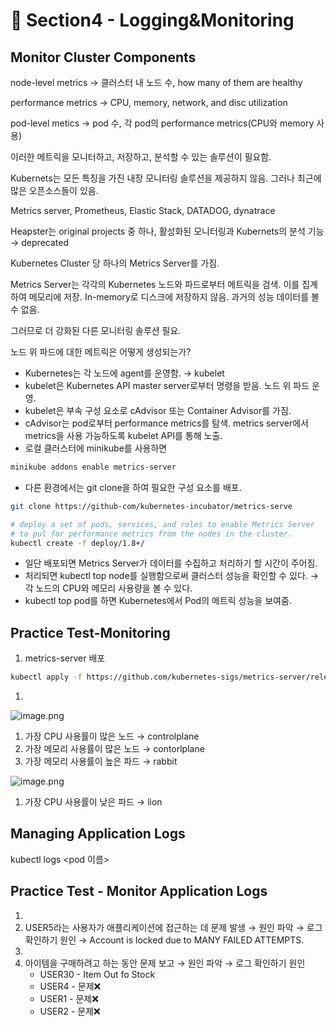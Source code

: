 # 🍨 Section4 - Logging&Monitoring

## Monitor Cluster Components


node-level metrics → 클러스터 내 노드 수, how many of them are healthy


performance metrics → CPU, memory, network, and disc utilization


pod-level  metics → pod 수, 각 pod의 performance metrics(CPU와 memory 사용)


이러한 메트릭을 모니터하고, 저장하고, 분석할 수 있는 솔루션이 필요함.


Kubernets는 모든 특징을 가진 내장 모니터링 솔루션을 제공하지 않음. 그러나 최근에 많은 오픈소스들이 있음.


Metrics server, Prometheus, Elastic Stack, DATADOG, dynatrace


Heapster는 original projects 중 하나, 활성화된 모니터링과 Kubernets의 분석 기능 → deprecated


Kubernetes Cluster 당 하나의 Metrics Server를 가짐.


Metrics Server는 각각의 Kubernetes 노드와 파드로부터 메트릭을 검색. 이를 집계하여 메모리에 저장. In-memory로 디스크에 저장하지 않음. 과거의 성능 데이터를 볼 수 없음.


그러므로 더 강화된 다른 모니터링 솔루션 필요.


노드 위 파드에 대한 메트릭은 어떻게 생성되는가?

- Kubernetes는 각 노드에 agent를 운영함. → kubelet
- kubelet은 Kubernetes API master server로부터 명령을 받음. 노드 위 파드 운영.
- kubelet은 부속 구성 요소로 cAdvisor 또는 Container Advisor를 가짐.
- cAdvisor는 pod로부터 performance metrics를 탐색. metrics server에서 metrics을 사용 가능하도록  kubelet API를 통해 노출.
- 로컬 클러스터에 minikube를 사용하면

```bash
minikube addons enable metrics-server
```

- 다른 환경에서는 git clone을 하여 필요한 구성 요소를 배포.

```bash
git clone https://github-com/kubernetes-incubator/metrics-serve

# deploy a set of pods, services, and roles to enable Metrics Server
# to pul for performance metrics from the nodes in the cluster.
kubectl create -f deploy/1.8+/
```

- 일단 배포되면 Metrics Server가 데이터를 수집하고 처리하기 할 시간이 주어짐.
- 처리되면 kubectl top node를 실행함으로써 클러스터 성능을 확인할 수 있다. → 각 노드의 CPU와 메모리 사용량을 볼 수 있다.
- kubectl top pod를 하면 Kubernetes에서 Pod의 메트릭 성능을 보여줌.

## Practice Test-Monitoring

1. metrics-server 배포

```bash
kubectl apply -f https://github.com/kubernetes-sigs/metrics-server/releases/latest/download/components.yaml
```

1. 

![image.png](https://prod-files-secure.s3.us-west-2.amazonaws.com/b2ea2032-00e9-4883-a13b-cb03cf5b2334/be867e9c-0d47-47a3-971e-146d2c8c7945/image.png?X-Amz-Algorithm=AWS4-HMAC-SHA256&X-Amz-Content-Sha256=UNSIGNED-PAYLOAD&X-Amz-Credential=ASIAZI2LB466RTHMCSF4%2F20250226%2Fus-west-2%2Fs3%2Faws4_request&X-Amz-Date=20250226T140825Z&X-Amz-Expires=3600&X-Amz-Security-Token=IQoJb3JpZ2luX2VjECQaCXVzLXdlc3QtMiJGMEQCIFb0kY43TJaLCbVwKa8nzVNqPk8XgVXn2esvj28pk%2B59AiBBxwz1e%2FaPfjSPvE8%2FqjFjFf%2B2cnO6qRENWfLOiiKLTCr%2FAwhdEAAaDDYzNzQyMzE4MzgwNSIMlT2H%2F0wE6xF9t8%2BbKtwDrufwkV0cH4Ny8jLljtaT%2BSUEXbIoNszAE1Wlp7WUtXyUZ3STEwdwWTrdiuQTYUWaeGzI7sRSRF%2Bxtz%2FIGxkB2QsZKoPgGgPQuylP8NFSVB5LCEKhKkQSq%2F16aBlCmVJtlAT%2FCdF%2FbMHz851wRS%2BHS%2FLYKdOIDjke3NpQSsamzOTw8WeKFhVafT2lML6fnZRZOjvf9%2BSHoCSrIQu76tPX8qMCVG%2B9zbgXoi8kHA1Yr8fy1QuG5EvDqM5VX08h949xJibr5sUNarmHuiYezKmfSjBUWEPK6qzZ%2BHU1U4CrqU%2FXTgEkz%2BU2S0nCe2d68%2FSsCuNr8Rh0%2FF64lAk%2Fy8c0MHVeGIwb6em3wjbKrjdx4%2FAajJq9L1fros4EOMaw7gPKSEZ3W2azdN4zGVVsNLK4DhzsSVybfNz5pL8LNx1yknEOXHi7JXXVtzfuRcQqTk4iF0FLAA7mYRj0J%2BoByQXfeV7inTSRGFljdPvcGMCKuU6fI8KZ%2F1FFvxIeO0%2F6%2FT64U%2FGNcrNit8L9WYFemuG79hBb4EPNqUw2Gx9xb%2Bj%2BccTw1uYTothDzawdUWyEcCVhIrvY%2B8a9m1uPO4O3%2Be4WLHn936gL68LcXgY0yQ4%2FultAvfHgkbEfZaiq7DEw64f8vQY6pgGwAt%2BAYZIDK5J3CFVPceZefynIb1nFRPocAws7OZTtqSGbQxMiNNvVwuu9mx4ri0Z0Bf%2B9w0WQK2KfzYQ299jgJJLEnmL4ku%2Bf%2FfvM6vr82mY7kYF0MyZ3IJ9HV84O%2F7BbDyEN5K80DCUV2AkkIXOUOnzzei49L9L2L3rlw0L5z8XicVQEC5XLbt3RpGuiu%2BgK6ILzui%2FEY866ocig7S0xHeHm9DtD&X-Amz-Signature=6e515aa61caf40479cd9ed1bd0e50ca20a8ef878bb4d6bc4f62b388628ecb123&X-Amz-SignedHeaders=host&x-id=GetObject)

1. 가장 CPU 사용률이 많은 노드 → controlplane
2. 가장 메모리 사용률이 많은 노드 → contorlplane
3. 가장 메모리 사용률이 높은 파드 → rabbit

![image.png](https://prod-files-secure.s3.us-west-2.amazonaws.com/b2ea2032-00e9-4883-a13b-cb03cf5b2334/a5ad8203-cf78-4c06-9de1-67cb491aedc9/image.png?X-Amz-Algorithm=AWS4-HMAC-SHA256&X-Amz-Content-Sha256=UNSIGNED-PAYLOAD&X-Amz-Credential=ASIAZI2LB466RTHMCSF4%2F20250226%2Fus-west-2%2Fs3%2Faws4_request&X-Amz-Date=20250226T140825Z&X-Amz-Expires=3600&X-Amz-Security-Token=IQoJb3JpZ2luX2VjECQaCXVzLXdlc3QtMiJGMEQCIFb0kY43TJaLCbVwKa8nzVNqPk8XgVXn2esvj28pk%2B59AiBBxwz1e%2FaPfjSPvE8%2FqjFjFf%2B2cnO6qRENWfLOiiKLTCr%2FAwhdEAAaDDYzNzQyMzE4MzgwNSIMlT2H%2F0wE6xF9t8%2BbKtwDrufwkV0cH4Ny8jLljtaT%2BSUEXbIoNszAE1Wlp7WUtXyUZ3STEwdwWTrdiuQTYUWaeGzI7sRSRF%2Bxtz%2FIGxkB2QsZKoPgGgPQuylP8NFSVB5LCEKhKkQSq%2F16aBlCmVJtlAT%2FCdF%2FbMHz851wRS%2BHS%2FLYKdOIDjke3NpQSsamzOTw8WeKFhVafT2lML6fnZRZOjvf9%2BSHoCSrIQu76tPX8qMCVG%2B9zbgXoi8kHA1Yr8fy1QuG5EvDqM5VX08h949xJibr5sUNarmHuiYezKmfSjBUWEPK6qzZ%2BHU1U4CrqU%2FXTgEkz%2BU2S0nCe2d68%2FSsCuNr8Rh0%2FF64lAk%2Fy8c0MHVeGIwb6em3wjbKrjdx4%2FAajJq9L1fros4EOMaw7gPKSEZ3W2azdN4zGVVsNLK4DhzsSVybfNz5pL8LNx1yknEOXHi7JXXVtzfuRcQqTk4iF0FLAA7mYRj0J%2BoByQXfeV7inTSRGFljdPvcGMCKuU6fI8KZ%2F1FFvxIeO0%2F6%2FT64U%2FGNcrNit8L9WYFemuG79hBb4EPNqUw2Gx9xb%2Bj%2BccTw1uYTothDzawdUWyEcCVhIrvY%2B8a9m1uPO4O3%2Be4WLHn936gL68LcXgY0yQ4%2FultAvfHgkbEfZaiq7DEw64f8vQY6pgGwAt%2BAYZIDK5J3CFVPceZefynIb1nFRPocAws7OZTtqSGbQxMiNNvVwuu9mx4ri0Z0Bf%2B9w0WQK2KfzYQ299jgJJLEnmL4ku%2Bf%2FfvM6vr82mY7kYF0MyZ3IJ9HV84O%2F7BbDyEN5K80DCUV2AkkIXOUOnzzei49L9L2L3rlw0L5z8XicVQEC5XLbt3RpGuiu%2BgK6ILzui%2FEY866ocig7S0xHeHm9DtD&X-Amz-Signature=a1b14b183fbd7f181bfb6151fd28853a862681124134862201743c3b0330daaa&X-Amz-SignedHeaders=host&x-id=GetObject)

1. 가장 CPU 사용률이 낮은 파드 → lion

## Managing Application Logs


kubectl logs <pod 이름>


## Practice Test - Monitor Application Logs

1. 
2. USER5라는 사용자가 애플리케이션에 접근하는 데 문제 발생 → 원인 파악 → 로그 확인하기
원인 → Account is locked due to MANY FAILED ATTEMPTS.
3. 
4. 아이템을 구매하려고 하는 동안 문제 보고 → 원인 파악 → 로그 확인하기
원인
	- USER30 - Item Out fo Stock
	- USER4 - 문제❌
	- USER1 - 문제❌
	- USER2 - 문제❌
